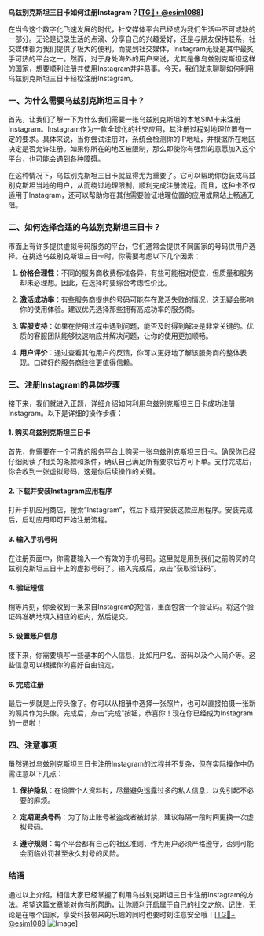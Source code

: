 **乌兹别克斯坦三日卡如何注册Instagram？[[TG💪+ @esim1088](https://t.me/s/esim1088)]**

在当今这个数字化飞速发展的时代，社交媒体平台已经成为我们生活中不可或缺的一部分。无论是记录生活的点滴、分享自己的兴趣爱好，还是与朋友保持联系，社交媒体都为我们提供了极大的便利。而提到社交媒体，Instagram无疑是其中最炙手可热的平台之一。然而，对于身处海外的用户来说，尤其是像乌兹别克斯坦这样的国家，想要顺利注册并使用Instagram并非易事。今天，我们就来聊聊如何利用乌兹别克斯坦三日卡轻松注册Instagram。

### 一、为什么需要乌兹别克斯坦三日卡？

首先，让我们了解一下为什么我们需要一张乌兹别克斯坦的本地SIM卡来注册Instagram。Instagram作为一款全球化的社交应用，其注册过程对地理位置有一定的要求。具体来说，当你尝试注册时，系统会检测你的IP地址，并根据所在地区决定是否允许注册。如果你所在的地区被限制，那么即使你有强烈的意愿加入这个平台，也可能会遇到各种障碍。

在这种情况下，乌兹别克斯坦三日卡就显得尤为重要了。它可以帮助你伪装成乌兹别克斯坦当地的用户，从而绕过地理限制，顺利完成注册流程。而且，这种卡不仅适用于Instagram，还可以帮助你在其他需要验证地理位置的应用或网站上畅通无阻。

### 二、如何选择合适的乌兹别克斯坦三日卡？

市面上有许多提供虚拟号码服务的平台，它们通常会提供不同国家的号码供用户选择。在挑选乌兹别克斯坦三日卡时，你需要考虑以下几个因素：

1. **价格合理性**：不同的服务商收费标准各异，有些可能相对便宜，但质量和服务却未必理想。因此，在选择时要综合考虑性价比。
   
2. **激活成功率**：有些服务商提供的号码可能存在激活失败的情况，这无疑会影响你的使用体验。建议优先选择那些拥有高成功率的服务商。
   
3. **客服支持**：如果在使用过程中遇到问题，能否及时得到解决是非常关键的。优质的客服团队能够快速响应并解决问题，让你的使用更加顺畅。

4. **用户评价**：通过查看其他用户的反馈，你可以更好地了解该服务商的整体表现。口碑好的服务商往往更值得信赖。

### 三、注册Instagram的具体步骤

接下来，我们就进入正题，详细介绍如何利用乌兹别克斯坦三日卡成功注册Instagram。以下是详细的操作步骤：

#### 1. 购买乌兹别克斯坦三日卡

首先，你需要在一个可靠的服务平台上购买一张乌兹别克斯坦三日卡。确保你已经仔细阅读了相关的条款和条件，确认自己满足所有要求后方可下单。支付完成后，你会收到一张虚拟号码，这是你后续操作的关键。

#### 2. 下载并安装Instagram应用程序

打开手机应用商店，搜索“Instagram”，然后下载并安装这款应用程序。安装完成后，启动应用即可开始注册流程。

#### 3. 输入手机号码

在注册页面中，你需要输入一个有效的手机号码。这里就是用到我们之前购买的乌兹别克斯坦三日卡上的虚拟号码了。输入完成后，点击“获取验证码”。

#### 4. 验证短信

稍等片刻，你会收到一条来自Instagram的短信，里面包含一个验证码。将这个验证码准确地填入相应的框内，然后提交。

#### 5. 设置账户信息

接下来，你需要填写一些基本的个人信息，比如用户名、密码以及个人简介等。这些信息可以根据你的喜好自由设定。

#### 6. 完成注册

最后一步就是上传头像了。你可以从相册中选择一张照片，也可以直接拍摄一张新的照片作为头像。完成后，点击“完成”按钮，恭喜你！现在你已经成为Instagram的一员啦！

### 四、注意事项

虽然通过乌兹别克斯坦三日卡注册Instagram的过程并不复杂，但在实际操作中仍需注意以下几点：

1. **保护隐私**：在设置个人资料时，尽量避免透露过多的私人信息，以免引起不必要的麻烦。
   
2. **定期更换号码**：为了防止账号被盗或者被封禁，建议每隔一段时间更换一次虚拟号码。
   
3. **遵守规则**：每个平台都有自己的社区准则，作为用户必须严格遵守，否则可能会面临处罚甚至永久封号的风险。

### 结语

通过以上介绍，相信大家已经掌握了利用乌兹别克斯坦三日卡注册Instagram的方法。希望这篇文章能对你有所帮助，让你顺利开启属于自己的社交之旅。记住，无论是在哪个国家，享受科技带来的乐趣的同时也要时刻注意安全哦！[[TG💪+ @esim1088](https://t.me/s/esim1088) ![Image](https://i.postimg.cc/4NQfJmqS/Snipaste-2025-05-13-00-14-12.png)]